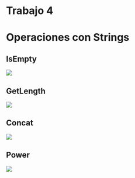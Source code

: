 # Trabajo 4
# Operaciones con Strings

## IsEmpty
<img src="https://raw.githubusercontent.com/darionahuelgatica/SSL/master/SVG/TP4IsEmptySVG.svg?sanitize=true">

## GetLength
<img src="https://raw.githubusercontent.com/darionahuelgatica/SSL/master/SVG/TP4GetLengthSVG.svg?sanitize=true">

## Concat
<img src="https://raw.githubusercontent.com/darionahuelgatica/SSL/master/SVG/TP4ConcatSVG.svg?sanitize=true">

## Power
<img src="https://raw.githubusercontent.com/darionahuelgatica/SSL/master/SVG/TP4PowerSVG.svg?sanitize=true">